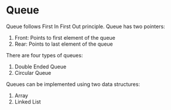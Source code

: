 # Queue
Queue follows First In First Out principle.
Queue has two pointers:
1. Front: Points to first element of the queue
2. Rear: Points to last element of the queue

There are four types of queues:
1. Double Ended Queue
2. Circular Queue

Queues can be implemented using two data structures:
1. Array
2. Linked List

